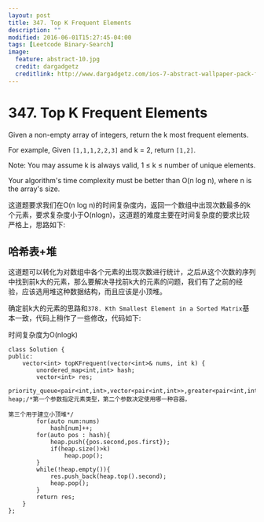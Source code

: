```yaml
---
layout: post
title: 347. Top K Frequent Elements
description: ""
modified: 2016-06-01T15:27:45-04:00
tags: [Leetcode Binary-Search]
image:
  feature: abstract-10.jpg
  credit: dargadgetz
  creditlink: http://www.dargadgetz.com/ios-7-abstract-wallpaper-pack-for-iphone-5-and-ipod-touch-retina/
---
```


# 347. Top K Frequent Elements

Given a non-empty array of integers, return the k most frequent elements.

For example,
Given ```[1,1,1,2,2,3]``` and k = 2, return ```[1,2]```.

Note: 
You may assume k is always valid, 1 ≤ k ≤ number of unique elements.

Your algorithm's time complexity must be better than O(n log n), where n is the array's size.

这道题要求我们在O(n log n)的时间复杂度内，返回一个数组中出现次数最多的k个元素，要求复杂度小于O(nlogn)，这道题的难度主要在时间复杂度的要求比较严格上，思路如下:

## 哈希表+堆

这道题可以转化为对数组中各个元素的出现次数进行统计，之后从这个次数的序列中找到前k大的元素，那么要解决寻找前k大的元素的问题，我们有了之前的经验，应该选用堆这种数据结构，而且应该是小顶堆。

确定前k大的元素的思路和```378. Kth Smallest Element in a Sorted Matrix```基本一致，代码上稍作了一些修改，代码如下:

时间复杂度为O(nlogk)
```
class Solution {
public:
    vector<int> topKFrequent(vector<int>& nums, int k) {
        unordered_map<int,int> hash;
        vector<int> res;
        priority_queue<pair<int,int>,vector<pair<int,int>>,greater<pair<int,int>>> heap;/*第一个参数指定元素类型，第二个参数决定使用哪一种容器，
																						第三个用于建立小顶堆*/
        for(auto num:nums)
            hash[num]++;
        for(auto pos : hash){
            heap.push({pos.second,pos.first});
            if(heap.size()>k)
                heap.pop();
        }
        while(!heap.empty()){
            res.push_back(heap.top().second);
            heap.pop();
        }
        return res;
    }
};
```




